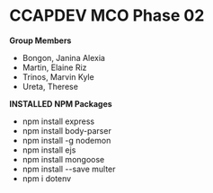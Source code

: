 # CCAPDEV MCO Phase 02
**Group Members**
- Bongon, Janina Alexia
- Martin, Elaine Riz
- Trinos, Marvin Kyle
- Ureta, Therese

**INSTALLED NPM Packages**
- npm install express
- npm install body-parser
- npm install -g nodemon
- npm install ejs
- npm install mongoose
- npm install --save multer
- npm i dotenv
